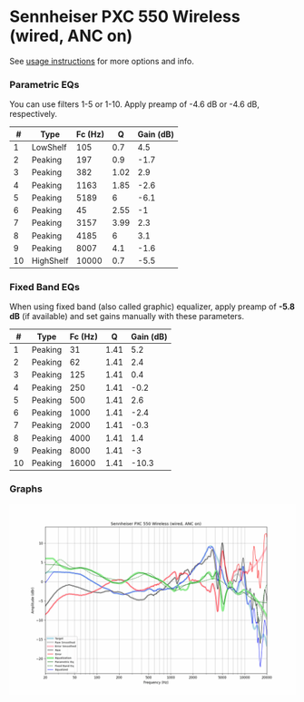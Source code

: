 # Sennheiser PXC 550 Wireless (wired, ANC on)
See [usage instructions](https://github.com/jaakkopasanen/AutoEq#usage) for more options and info.

### Parametric EQs
You can use filters 1-5 or 1-10. Apply preamp of -4.6 dB or -4.6 dB, respectively.

|   # | Type      |   Fc (Hz) |    Q |   Gain (dB) |
|-----|-----------|-----------|------|-------------|
|   1 | LowShelf  |       105 | 0.7  |         4.5 |
|   2 | Peaking   |       197 | 0.9  |        -1.7 |
|   3 | Peaking   |       382 | 1.02 |         2.9 |
|   4 | Peaking   |      1163 | 1.85 |        -2.6 |
|   5 | Peaking   |      5189 | 6    |        -6.1 |
|   6 | Peaking   |        45 | 2.55 |        -1   |
|   7 | Peaking   |      3157 | 3.99 |         2.3 |
|   8 | Peaking   |      4185 | 6    |         3.1 |
|   9 | Peaking   |      8007 | 4.1  |        -1.6 |
|  10 | HighShelf |     10000 | 0.7  |        -5.5 |

### Fixed Band EQs
When using fixed band (also called graphic) equalizer, apply preamp of **-5.8 dB** (if available) and set gains manually with these parameters.

|   # | Type    |   Fc (Hz) |    Q |   Gain (dB) |
|-----|---------|-----------|------|-------------|
|   1 | Peaking |        31 | 1.41 |         5.2 |
|   2 | Peaking |        62 | 1.41 |         2.4 |
|   3 | Peaking |       125 | 1.41 |         0.4 |
|   4 | Peaking |       250 | 1.41 |        -0.2 |
|   5 | Peaking |       500 | 1.41 |         2.6 |
|   6 | Peaking |      1000 | 1.41 |        -2.4 |
|   7 | Peaking |      2000 | 1.41 |        -0.3 |
|   8 | Peaking |      4000 | 1.41 |         1.4 |
|   9 | Peaking |      8000 | 1.41 |        -3   |
|  10 | Peaking |     16000 | 1.41 |       -10.3 |

### Graphs
![](./Sennheiser%20PXC%20550%20Wireless%20(wired,%20ANC%20on).png)
